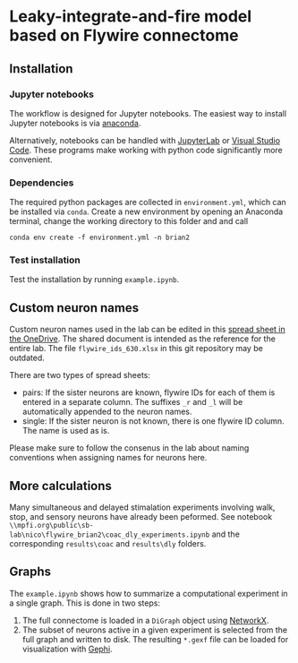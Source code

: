 # Leaky-integrate-and-fire model based on Flywire connectome

## Installation
### Jupyter notebooks
The workflow is designed for Jupyter notebooks.
The easiest way to install Jupyter notebooks is via [anaconda](https://www.anaconda.com/download/).

Alternatively, notebooks can be handled with [JupyterLab](https://jupyter.org/) or [Visual Studio Code](https://code.visualstudio.com/docs/datascience/jupyter-notebooks).
These programs make working with python code significantly more convenient.

### Dependencies
The required python packages are collected in `environment.yml`, which can be installed via `conda`.
Create a new environment by opening an Anaconda terminal, change the working directory to this folder and and call

`conda env create -f environment.yml -n brian2`

### Test installation
Test the installation by running `example.ipynb`.

## Custom neuron names
Custom neuron names used in the lab can be edited in this 
[spread sheet in the OneDrive](https://maxplanckflorida-my.sharepoint.com/:x:/g/personal/murakamik_mpfi_org/EeX_NEJ2kaVMvcHdbHPZkPcBG9IwOMWwkEingWCFmnv_SA?e=azcslm).
The shared document is intended as the reference for the entire lab.
The file `flywire_ids_630.xlsx` in this git repository may be outdated.

There are two types of spread sheets:
- pairs: If the sister neurons are known, flywire IDs for each of them is entered in a separate column. The suffixes `_r` and `_l` will be automatically appended to the neuron names.
- single: If the sister neuron is not known, 
there is one flywire ID column. The name is used as is.

Please make sure to follow the consenus in the lab about naming conventions when assigning names for neurons here.

## More calculations
Many simultaneous and delayed stimalation experiments involving
walk, stop, and sensory neurons have already been peformed.
See notebook `\\mpfi.org\public\sb-lab\nico\flywire_brian2\coac_dly_experiments.ipynb`
and the corresponding `results\coac` and `results\dly` folders.

## Graphs
The `example.ipynb` shows how to summarize a computational experiment in a single graph.
This is done in two steps:
1. The full connectome is loaded in a `DiGraph` object using [NetworkX](https://networkx.org/).
2. The subset of neurons active in a given experiment is selected from the full graph and written to disk.
The resulting `*.gexf` file can be loaded for visualization with [Gephi](https://gephi.org/).